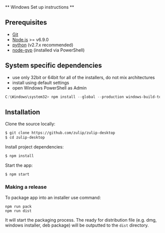 ** Windows Set up instructions **

## Prerequisites

- [Git](http://git-scm.com/book/en/v2/Getting-Started-Installing-Git)
- [Node.js](https://nodejs.org) >= v6.9.0
- [python](https://www.python.org/downloads/release/python-2713/) (v2.7.x recommended)
- [node-gyp](https://github.com/nodejs/node-gyp#installation) (installed via PowerShell)

## System specific dependencies

- use only 32bit or 64bit for all of the installers, do not mix architectures
- install using default settings
- open Windows PowerShell as Admin

```powershell
C:\Windows\system32> npm install --global --production windows-build-tools
```

## Installation

Clone the source locally:

```sh
$ git clone https://github.com/zulip/zulip-desktop
$ cd zulip-desktop
```

Install project dependencies:

```sh
$ npm install
```

Start the app:

```sh
$ npm start
```

### Making a release

To package app into an installer use command:

```
npm run pack
npm run dist
```

It will start the packaging process. The ready for distribution file (e.g. dmg, windows installer, deb package) will be outputted to the `dist` directory.
